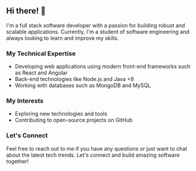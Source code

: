 ## Hi there! 👋

I'm a full stack software developer with a passion for building robust and scalable applications. Currently, I'm a student of software engineering and always looking to learn and improve my skills.

### My Technical Expertise

- Developing web applications using modern front-end frameworks such as React and Angular
- Back-end technologies like Node.js and Java +8
- Working with databases such as MongoDB and MySQL

### My Interests

- Exploring new technologies and tools
- Contributing to open-source projects on GitHub

### Let's Connect

Feel free to reach out to me if you have any questions or just want to chat about the latest tech trends. Let's connect and build amazing software together!

